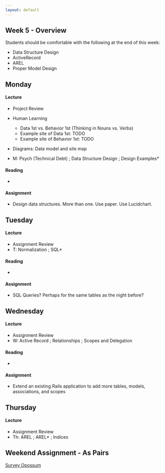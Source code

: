 ```yaml
---
layout: default
---
```


## Week 5 - Overview

Students should be comfortable with the following at the end of this week:

* Data Structure Design
* ActiveRecord
* AREL
* Proper Model Design

## Monday

#### Lecture

* Project Review
* Human Learning
  * Data 1st vs. Behavior 1st (Thinking in Nouns vs. Verbs)
  * Example site of Data 1st: TODO
  * Example site of Behavior 1st: TODO
* Diagrams: Data model and site map

* M: Psych (Technical Debt) ; Data Structure Design ; Design Examples*

#### Reading

*

#### Assignment

* Design data structures.  More than one.  Use paper.  Use Lucidchart.

## Tuesday

#### Lecture

* Assignment Review
* T: Normalization ; SQL*

#### Reading

*

#### Assignment

* SQL Queries?  Perhaps for the same tables as the night before?

## Wednesday

#### Lecture

* Assignment Review
* W: Active Record ; Relationships ; Scopes and Delegation

#### Reading

*

#### Assignment

* Extend an existing Rails application to add more tables, models, associations, and scopes

## Thursday

#### Lecture

* Assignment Review
* Th: AREL ; AREL* ; Indices

## Weekend Assignment - As Pairs

[Survey Opossum](https://github.com/tiyd-rails-2015-01/survey_opossum)
